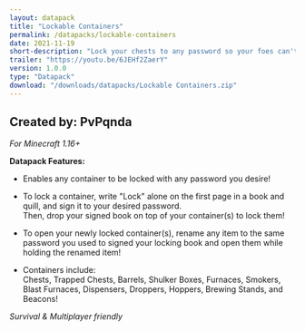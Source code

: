 ```yaml
---
layout: datapack
title: "Lockable Containers"
permalink: /datapacks/lockable-containers
date: 2021-11-19
short-description: "Lock your chests to any password so your foes can't steal your items!"
trailer: "https://youtu.be/6JEHf2ZaerY"
version: 1.0.0
type: "Datapack"
download: "/downloads/datapacks/Lockable Containers.zip"
---
```

Created by: PvPqnda
-
*For Minecraft 1.16+*

**Datapack Features:**

- Enables any container to be locked with any password you desire!

- To lock a container, write "Lock" alone on the first page in a book and quill, and sign it to your desired password.<br>
Then, drop your signed book on top of your container(s) to lock them!

- To open your newly locked container(s), rename any item to the same password you used to signed your locking book and open them while holding the renamed item!

- Containers include:<br>
Chests, Trapped Chests, Barrels, Shulker Boxes, Furnaces, Smokers, Blast Furnaces, Dispensers, Droppers, Hoppers, Brewing Stands, and Beacons!

*Survival & Multiplayer friendly*